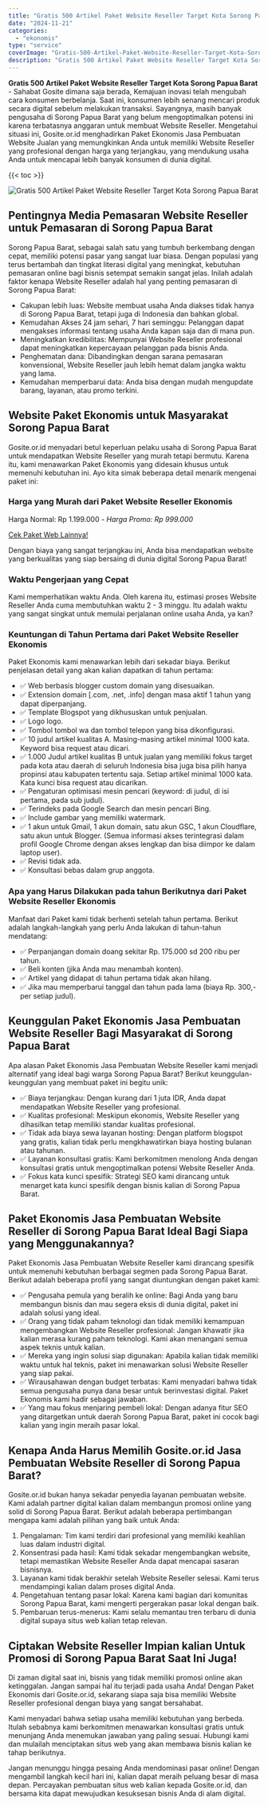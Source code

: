 ```yaml
---
title: "Gratis 500 Artikel Paket Website Reseller Target Kota Sorong Papua Barat"
date: "2024-11-21"
categories: 
  - "ekonomis"
type: "service"
coverImage: "Gratis-500-Artikel-Paket-Website-Reseller-Target-Kota-Sorong-Papua-Barat.png"
description: "Gratis 500 Artikel Paket Website Reseller Target Kota Sorong Papua Barat. Jangan menunggu hingga pesaing Anda mendominasi pasar online! Dengan mengambil lang..."
---
```


**Gratis 500 Artikel Paket Website Reseller Target Kota Sorong Papua Barat** - Sahabat Gosite dimana saja berada, Kemajuan inovasi telah mengubah cara konsumen berbelanja. Saat ini, konsumen lebih senang mencari produk secara digital sebelum melakukan transaksi. Sayangnya, masih banyak pengusaha di Sorong Papua Barat yang belum mengoptimalkan potensi ini karena terbatasnya anggaran untuk membuat Website Reseller. Mengetahui situasi ini, Gosite.or.id menghadirkan Paket Ekonomis Jasa Pembuatan Website Jualan yang memungkinkan Anda untuk memiliki Website Reseller yang profesional dengan harga yang terjangkau, yang mendukung usaha Anda untuk mencapai lebih banyak konsumen di dunia digital.

{{< toc >}}

![Gratis 500 Artikel Paket Website Reseller Target Kota Sorong Papua Barat](/images/ekonomis/Gratis-500-Artikel-Paket-Website-Reseller-Target-Kota-Sorong-Papua-Barat.png)

## Pentingnya Media Pemasaran Website Reseller untuk Pemasaran di Sorong Papua Barat

Sorong Papua Barat, sebagai salah satu yang tumbuh berkembang dengan cepat, memiliki potensi pasar yang sangat luar biasa. Dengan populasi yang terus bertambah dan tingkat literasi digital yang meningkat, kebutuhan pemasaran online bagi bisnis setempat semakin sangat jelas. Inilah adalah faktor kenapa Website Reseller adalah hal yang penting pemasaran di Sorong Papua Barat:

- Cakupan lebih luas: Website membuat usaha Anda diakses tidak hanya di Sorong Papua Barat, tetapi juga di Indonesia dan bahkan global.
- Kemudahan Akses 24 jam sehari, 7 hari seminggu: Pelanggan dapat mengakses informasi tentang usaha Anda kapan saja dan di mana pun.
- Meningkatkan kredibilitas: Mempunyai Website Reseller profesional dapat meningkatkan kepercayaan pelanggan pada bisnis Anda.
- Penghematan dana: Dibandingkan dengan sarana pemasaran konvensional, Website Reseller jauh lebih hemat dalam jangka waktu yang lama.
- Kemudahan memperbarui data: Anda bisa dengan mudah mengupdate barang, layanan, atau promo terkini.

## Website Paket Ekonomis untuk Masyarakat Sorong Papua Barat

Gosite.or.id menyadari betul keperluan pelaku usaha di Sorong Papua Barat untuk mendapatkan Website Reseller yang murah tetapi bermutu. Karena itu, kami menawarkan Paket Ekonomis yang didesain khusus untuk memenuhi kebutuhan ini. Ayo kita simak beberapa detail menarik mengenai paket ini:

### Harga yang Murah dari Paket Website Reseller Ekonomis

<a class="cta-button">Harga Normal: Rp 1.199.000 - <em>Harga Promo: Rp 999.000</em></a>

<a href="/jasa-web/" class="cta-button">Cek Paket Web Lainnya!</a>

Dengan biaya yang sangat terjangkau ini, Anda bisa mendapatkan website yang berkualitas yang siap bersaing di dunia digital Sorong Papua Barat!

### Waktu Pengerjaan yang Cepat

Kami memperhatikan waktu Anda. Oleh karena itu, estimasi proses Website Reseller Anda cuma membutuhkan waktu 2 - 3 minggu. Itu adalah waktu yang sangat singkat untuk memulai perjalanan online usaha Anda, ya kan?

### Keuntungan di Tahun Pertama dari Paket Website Reseller Ekonomis

Paket Ekonomis kami menawarkan lebih dari sekadar biaya. Berikut penjelasan detail yang akan kalian dapatkan di tahun pertama:

- ✅ Web berbasis blogger custom domain yang disesuaikan.
- ✅ Extension domain \[.com, .net, .info\] dengan masa aktif 1 tahun yang dapat diperpanjang.
- ✅ Template Blogspot yang dikhususkan untuk penjualan.
- ✅ Logo logo.
- ✅ Tombol tombol wa dan tombol telepon yang bisa dikonfigurasi.
- ✅ 10 judul artikel kualitas A. Masing-masing artikel minimal 1000 kata. Keyword bisa request atau dicari.
- ✅ 1.000 Judul artikel kualitas B untuk jualan yang memiliki fokus target pada kota atau daerah di seluruh Indonesia bisa juga bisa pilih hanya propinsi atau kabupaten tertentu saja. Setiap artikel minimal 1000 kata. Kata kunci bisa request atau dicarikan.
- ✅ Pengaturan optimisasi mesin pencari (keyword: di judul, di isi pertama, pada sub judul).
- ✅ Terindeks pada Google Search dan mesin pencari Bing.
- ✅ Include gambar yang memiliki watermark.
- ✅ 1 akun untuk Gmail, 1 akun domain, satu akun GSC, 1 akun Cloudflare, satu akun untuk Blogger. (Semua informasi akses terintegrasi dalam profil Google Chrome dengan akses lengkap dan bisa diimpor ke dalam laptop user).
- ✅ Revisi tidak ada.
- ✅ Konsultasi bebas dalam grup anggota.

### Apa yang Harus Dilakukan pada tahun Berikutnya dari Paket Website Reseller Ekonomis

Manfaat dari Paket kami tidak berhenti setelah tahun pertama. Berikut adalah langkah-langkah yang perlu Anda lakukan di tahun-tahun mendatang:

- ✅ Perpanjangan domain doang sekitar Rp. 175.000 sd 200 ribu per tahun.
- ✅ Beli konten (jika Anda mau menambah konten).
- ✅ Artikel yang didapat di tahun pertama tidak akan hilang.
- ✅ Jika mau memperbarui tanggal dan tahun pada lama (biaya Rp. 300,- per setiap judul).

## Keunggulan Paket Ekonomis Jasa Pembuatan Website Reseller Bagi Masyarakat di Sorong Papua Barat

Apa alasan Paket Ekonomis Jasa Pembuatan Website Reseller kami menjadi alternatif yang ideal bagi warga Sorong Papua Barat? Berikut keunggulan-keunggulan yang membuat paket ini begitu unik:

- ✅ Biaya terjangkau: Dengan kurang dari 1 juta IDR, Anda dapat mendapatkan Website Reseller yang profesional.
- ✅ Kualitas profesional: Meskipun ekonomis, Website Reseller yang dihasilkan tetap memiliki standar kualitas profesional.
- ✅ Tidak ada biaya sewa layanan hosting: Dengan platform blogspot yang gratis, kalian tidak perlu mengkhawatirkan biaya hosting bulanan atau tahunan.
- ✅ Layanan konsultasi gratis: Kami berkomitmen menolong Anda dengan konsultasi gratis untuk mengoptimalkan potensi Website Reseller Anda.
- ✅ Fokus kata kunci spesifik: Strategi SEO kami dirancang untuk menarget kata kunci spesifik dengan bisnis kalian di Sorong Papua Barat.

## Paket Ekonomis Jasa Pembuatan Website Reseller di Sorong Papua Barat Ideal Bagi Siapa yang Menggunakannya?

Paket Ekonomis Jasa Pembuatan Website Reseller kami dirancang spesifik untuk memenuhi kebutuhan berbagai segmen pada Sorong Papua Barat. Berikut adalah beberapa profil yang sangat diuntungkan dengan paket kami:

- ✅ Pengusaha pemula yang beralih ke online: Bagi Anda yang baru membangun bisnis dan mau segera eksis di dunia digital, paket ini adalah solusi yang ideal.
- ✅ Orang yang tidak paham teknologi dan tidak memiliki kemampuan mengembangkan Website Reseller profesional: Jangan khawatir jika kalian merasa kurang paham teknologi. Kami akan menangani semua aspek teknis untuk kalian.
- ✅ Mereka yang ingin solusi siap digunakan: Apabila kalian tidak memiliki waktu untuk hal teknis, paket ini menawarkan solusi Website Reseller yang siap pakai.
- ✅ Wirausahawan dengan budget terbatas: Kami menyadari bahwa tidak semua pengusaha punya dana besar untuk berinvestasi digital. Paket Ekonomis kami hadir sebagai jawaban.
- ✅ Yang mau fokus menjaring pembeli lokal: Dengan adanya fitur SEO yang ditargetkan untuk daerah Sorong Papua Barat, paket ini cocok bagi kalian yang ingin meraih pasar lokal.

## Kenapa Anda Harus Memilih Gosite.or.id Jasa Pembuatan Website Reseller di Sorong Papua Barat?

Gosite.or.id bukan hanya sekadar penyedia layanan pembuatan website. Kami adalah partner digital kalian dalam membangun promosi online yang solid di Sorong Papua Barat. Berikut adalah beberapa pertimbangan mengapa kami adalah pilihan yang baik untuk Anda:

1. Pengalaman: Tim kami terdiri dari profesional yang memiliki keahlian luas dalam industri digital.
2. Konsentrasi pada hasil: Kami tidak sekadar mengembangkan website, tetapi memastikan Website Reseller Anda dapat mencapai sasaran bisnisnya.
3. Layanan kami tidak berakhir setelah Website Reseller selesai. Kami terus mendampingi kalian dalam proses digital Anda.
4. Pengetahuan tentang pasar lokal: Karena kami bagian dari komunitas Sorong Papua Barat, kami mengerti pergerakan pasar lokal dengan baik.
5. Pembaruan terus-menerus: Kami selalu memantau tren terbaru di dunia digital supaya situs web kalian tetap relevan.

## Ciptakan Website Reseller Impian kalian Untuk Promosi di Sorong Papua Barat Saat Ini Juga!

Di zaman digital saat ini, bisnis yang tidak memiliki promosi online akan ketinggalan. Jangan sampai hal itu terjadi pada usaha Anda! Dengan Paket Ekonomis dari Gosite.or.id, sekarang siapa saja bisa memiliki Website Reseller profesional dengan biaya yang sangat bersahabat.

Kami menyadari bahwa setiap usaha memiliki kebutuhan yang berbeda. Itulah sebabnya kami berkomitmen menawarkan konsultasi gratis untuk menunjang Anda menemukan jawaban yang paling sesuai. Hubungi kami dan mulailah menciptakan situs web yang akan membawa bisnis kalian ke tahap berikutnya.

Jangan menunggu hingga pesaing Anda mendominasi pasar online! Dengan mengambil langkah kecil hari ini, kalian dapat meraih peluang besar di masa depan. Percayakan pembuatan situs web kalian kepada Gosite.or.id, dan bersama kita dapat mewujudkan kesuksesan bisnis Anda di alam digital.